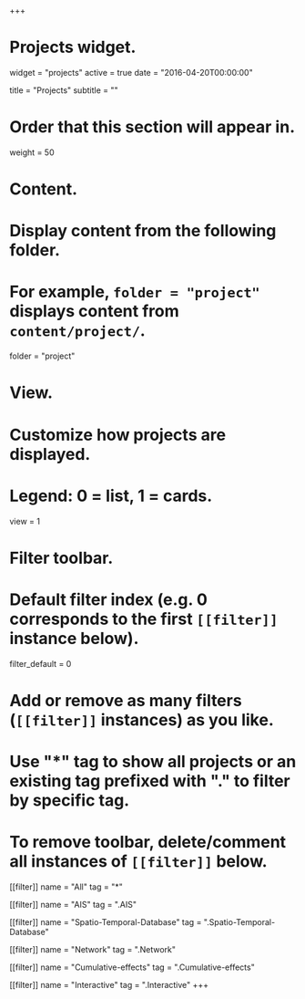 +++
# Projects widget.
widget = "projects"
active = true
date = "2016-04-20T00:00:00"

title = "Projects"
subtitle = ""

# Order that this section will appear in.
weight = 50

# Content.
# Display content from the following folder.
# For example, `folder = "project"` displays content from `content/project/`.
folder = "project"

# View.
# Customize how projects are displayed.
# Legend: 0 = list, 1 = cards.
view = 1

# Filter toolbar.

# Default filter index (e.g. 0 corresponds to the first `[[filter]]` instance below).
filter_default = 0

# Add or remove as many filters (`[[filter]]` instances) as you like.
# Use "*" tag to show all projects or an existing tag prefixed with "." to filter by specific tag.
# To remove toolbar, delete/comment all instances of `[[filter]]` below.
[[filter]]
  name = "All"
  tag = "*"

[[filter]]
  name = "AIS"
  tag = ".AIS"

[[filter]]
  name = "Spatio-Temporal-Database"
  tag = ".Spatio-Temporal-Database"
  
[[filter]]
  name = "Network"
  tag = ".Network"  

[[filter]]
  name = "Cumulative-effects"
  tag = ".Cumulative-effects"

[[filter]]
  name = "Interactive"
  tag = ".Interactive"
+++

